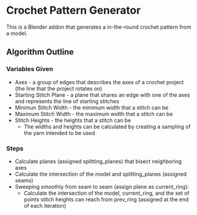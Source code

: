 # Crochet Pattern Generator
This is a Blender addon that generates a in-the-round crochet pattern from a model.

## Algorithm Outline

### Variables Given

* Axes - a group of edges that describes the axes of a crochet project (the line that the project rotates on)
* Starting Stitch Plane - a plane that shares an edge with one of the axes and represents the line of starting stitches
* Minimun Stitch Width - the minimum width that a stitch can be
* Maximum Stitch Width - the maximum width that a stitch can be
* Stitch Heights - the heights that a stitch can be
  *  The widths and heights can be calculated by creating a sampling of the yarn intended to be used

### Steps

  * Calculate planes (assigned splitting_planes) that bisect neighboring axes
  * Calculate the intersection of the model and splitting_planes (assigned seams)
  * Sweeping smoothly from seam to seam (assign plane as current_ring):
    * Calculate the intersection of the model, current_ring, and the set of points stitch heights can reach from prev_ring (assigned at the end of each iteration)
  
